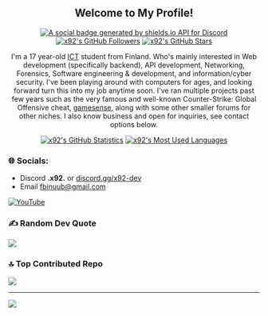 <p align="center">
	<h2 align="center">Welcome to My Profile!</h2>
	<p align="center"><a href="https://discord.gg/JGPVCzvzZA"><img src="https://img.shields.io/discord/1025109551797772348?style=for-the-badge" title="https://discord.gg/JGPVCzvzZA" alt="A social badge generated by shields.io API for Discord"></a> <a href="https://github.com/x92?tab=followers"><img src="https://img.shields.io/github/followers/x92?style=for-the-badge" alt="x92's GitHub Followers" title="x92's GitHub Followers"></a> <a href="#"><img src="https://img.shields.io/github/stars/x92?style=for-the-badge" alt="x92's GitHub Stars" title="x92's GitHub Stars"></a>
	</p>
</p>

<p align="center">I'm a 17 year-old <a href="https://en.wikipedia.org/wiki/Information_and_communications_technology">ICT</a> student from Finland. Who's mainly interested in Web development (specifically backend), API development, Networking, Forensics, Software engineering & development, and information/cyber security. I've been playing around with computers for ages, and looking forward turn this into my job anytime soon. I've ran multiple projects past few years such as the very famous and well-known Counter-Strike: Global Offensive cheat, <a href="">gamesense</a>, along with some other smaller forums for other niches. I also know business and open for inquiries, see contact options below.
</p>

<p align="center">
	<a href="https://github.com/x92"><img src="https://github-readme-stats.vercel.app/api?username=x92&theme=tokyonight&hide=prs,issues&count_private=true" title="x92's GitHub Statistics" alt="x92's GitHub Statistics"></a> <a href="https://github.com/x92"><img src="https://github-readme-stats.vercel.app/api/top-langs/?username=x92&&theme=tokyonight&layout=compact" title="x92's Most Used Languages" alt="x92's Most Used Languages"></a>
</p>

<p>
	<h3>🌐 Socials:</h3>
	<ul>
		<li>Discord <strong>.x92.</strong> or <a href="https://discord.gg/GW3hBm5zc5">discord.gg/x92-dev</a></li>
		<li>Email <a href="mailto:fbinuub@gmail.com">fbinuub@gmail.com</a></li>
	</ul>
</p>



 [![YouTube](https://img.shields.io/badge/YouTube-%23FF0000.svg?logo=YouTube&logoColor=white)](https://www.youtube.com/channel/UCF8aDHGIuykzJiffm4aouiw) 

### ✍️ Random Dev Quote
![](https://quotes-github-readme.vercel.app/api?type=horizontal&theme=radical)

### 🔝 Top Contributed Repo
![](https://github-contributor-stats.vercel.app/api?username=st1koo&limit=5&theme=dark&combine_all_yearly_contributions=true)

---
[![](https://visitcount.itsvg.in/api?id=st1koo&icon=0&color=0)](https://visitcount.itsvg.in)



